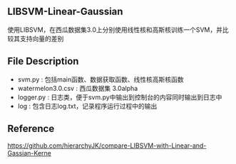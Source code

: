 ## LIBSVM-Linear-Gaussian
使用LIBSVM，在西瓜数据集3.0上分别使用线性核和高斯核训练一个SVM，并比较其支持向量的差别

## File Description
- svm.py : 包括main函数、数据获取函数、线性核高斯核函数  
- watermelon3.0.csv : 西瓜数据集 3.0alpha  
- logger.py : 日志类，便于svm.py中输出到控制台的内容同时输出到日志中  
- log : 包含日志log.txt，记录程序运行过程中的输出  

## Reference
https://github.com/hierarchyJK/compare-LIBSVM-with-Linear-and-Gassian-Kerne

